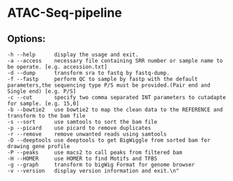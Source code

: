 # ATAC-Seq-pipeline
## Options:
    -h --help      display the usage and exit.
    -a --access    necessary file containing SRR number or sample name to be operate. [e.g. accession.txt]
    -d --dump      transform sra to fastq by fastq-dump.
    -f --fastp     perform QC to sample by fastp with the default parameters,the sequencing type P/S must be provided.(Pair end and Single end) [e.g. P/S]
    -c --cut       specify two comma separated INT parameters to cutadapte for sample. [e.g. 15,0]
    -b --bowtie2   use bowtie2 to map the clean data to the REFERENCE and transform to the bam file
    -s --sort      use samtools to sort the bam file
    -p --picard    use picard to remove duplicates
    -r --remove    remove unwanted reads using samtools
    -D --deeptools use deeptools to get BigWiggle from sorted bam for drawing gene profile
    -P --peaks     use macs2 to call peaks from filtered bam
    -H --HOMER     use HOMER to find Motifs and TFBS
    -g --graph     transform to bigWig Format for genome browser
    -v --version   display version information and exit.\n"
